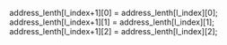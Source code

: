 




address_lenth[l_index+1][0] = address_lenth[l_index][0];
address_lenth[l_index+1][1] = address_lenth[l_index][1];
address_lenth[l_index+1][2] = address_lenth[l_index][2];